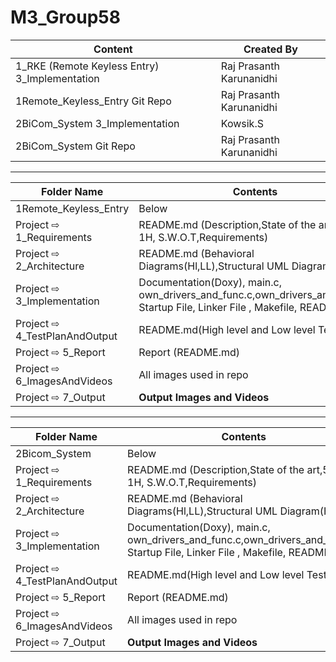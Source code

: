 # M3_Group58
| Content | Created By |
|---|---|
| 1_RKE (Remote Keyless Entry) 3_Implementation | Raj Prasanth Karunanidhi |
| 1Remote_Keyless_Entry Git Repo | Raj Prasanth Karunanidhi |
| 2BiCom_System 3_Implementation | Kowsik.S |
| 2BiCom_System Git Repo | Raj Prasanth Karunanidhi |


---

| Folder Name | Contents |
|---|---|
| 1Remote_Keyless_Entry | Below |
| Project ⇨ 1_Requirements | README.md (Description,State of the art,5W's & 1H, S.W.O.T,Requirements)  |
| Project ⇨ 2_Architecture | README.md (Behavioral Diagrams(Hl,LL),Structural UML Diagram(Hl,LL)) |
| Project ⇨ 3_Implementation | Documentation(Doxy), main.c, own_drivers_and_func.c,own_drivers_and_func.h, Startup File, Linker File , Makefile, README.md |
| Project ⇨ 4_TestPlanAndOutput | README.md(High level and Low level Test plan) |
| Project ⇨ 5_Report | Report (README.md) |
| Project ⇨ 6_ImagesAndVideos | All images used in repo |
| Project ⇨ 7_Output | __Output Images and Videos__ |

---

| Folder Name | Contents |
|---|---|
| 2Bicom_System | Below |
| Project ⇨ 1_Requirements | README.md (Description,State of the art,5W's & 1H, S.W.O.T,Requirements)  |
| Project ⇨ 2_Architecture | README.md (Behavioral Diagrams(Hl,LL),Structural UML Diagram(Hl,LL)) |
| Project ⇨ 3_Implementation | Documentation(Doxy), main.c, own_drivers_and_func.c,own_drivers_and_func.h, Startup File, Linker File , Makefile, README.md |
| Project ⇨ 4_TestPlanAndOutput | README.md(High level and Low level Test plan) |
| Project ⇨ 5_Report | Report (README.md) |
| Project ⇨ 6_ImagesAndVideos | All images used in repo |
| Project ⇨ 7_Output | __Output Images and Videos__ |
